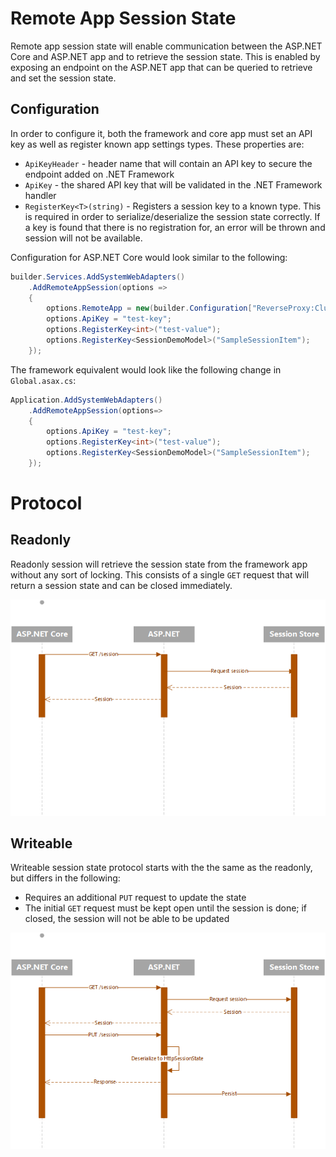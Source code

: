 # Remote App Session State

Remote app session state will enable communication between the ASP.NET Core and ASP.NET app and to retrieve the session state. This is enabled by exposing an endpoint on the ASP.NET app that can be queried to retrieve and set the session state.

## Configuration

In order to configure it, both the framework and core app must set an API key as well as register known app settings types. These properties are:

- `ApiKeyHeader` - header name that will contain an API key to secure the endpoint added on .NET Framework
- `ApiKey` - the shared API key that will be validated in the .NET Framework handler
- `RegisterKey<T>(string)` - Registers a session key to a known type. This is required in order to serialize/deserialize the session state correctly. If a key is found that there is no registration for, an error will be thrown and session will not be available.

Configuration for ASP.NET Core would look similar to the following:

```csharp
builder.Services.AddSystemWebAdapters()
    .AddRemoteAppSession(options =>
    {
        options.RemoteApp = new(builder.Configuration["ReverseProxy:Clusters:fallbackCluster:Destinations:fallbackApp:Address"]);
        options.ApiKey = "test-key";
        options.RegisterKey<int>("test-value");
        options.RegisterKey<SessionDemoModel>("SampleSessionItem");
    });
```

The framework equivalent would look like the following change in `Global.asax.cs`:

```csharp
Application.AddSystemWebAdapters()
    .AddRemoteAppSession(options=>
    {
        options.ApiKey = "test-key";
        options.RegisterKey<int>("test-value");
        options.RegisterKey<SessionDemoModel>("SampleSessionItem");
    });
```
# Protocol

## Readonly
Readonly session will retrieve the session state from the framework app without any sort of locking. This consists of a single `GET` request that will return a session state and can be closed immediately.

![Readonly protocol](./readonly-remote-session.png)

## Writeable

Writeable session state protocol starts with the the same as the readonly, but differs in the following:

- Requires an additional `PUT` request to update the state
- The initial `GET` request must be kept open until the session is done; if closed, the session will not be able to be updated

![Writeable protocl](writeable-remote-session.png)